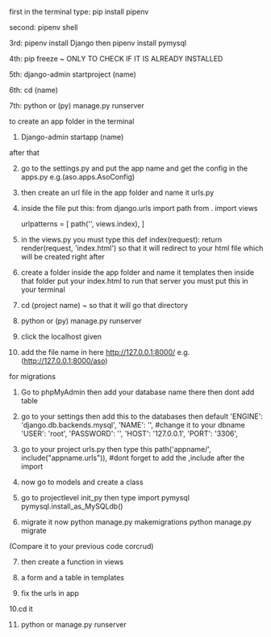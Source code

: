 first in the terminal type: pip install pipenv

second: pipenv shell

3rd: pipenv install Django then pipenv install pymysql

4th: pip freeze ~ ONLY TO CHECK IF IT IS ALREADY INSTALLED

5th: django-admin startproject (name)

6th: cd (name)

7th: python or (py) manage.py runserver
 
to create an app folder in the terminal

1. Django-admin startapp (name)

after that 

2. go to the settings.py and put the app name and get the config in the apps.py e.g.(aso.apps.AsoConfig)

3. then create an url file in the app folder and name it urls.py

4. inside the file put this:
	from django.urls import path
	from . import views

	urlpatterns = [
    		path('', views.index),
	]

5. in the views.py you must type this
	def index(request):
    		return render(request, 'index.html')
so that it will redirect to your html file which will be created right after

6. create a folder inside the app folder and name it templates then inside that folder put your index.html
to run that server you must put this in your terminal

1. cd (project name) 	~ so that it will go that directory

2. python or (py) manage.py runserver

3. click the localhost given

4. add the file name in here http://127.0.0.1:8000/ e.g.(http://127.0.0.1:8000/aso)

for migrations

1. Go to phpMyAdmin then add your database name there then dont add table

2. go to your settings then add this to the databases then default
	'ENGINE': 'django.db.backends.mysql',
        'NAME': '', #change it to your dbname
        'USER': 'root',
        'PASSWORD': '',
        'HOST': '127.0.0.1',
        'PORT': '3306',

3. go to your project urls.py then type this
	path('appname/', include("appname.urls")), #dont forget to add the ,include after the import

4. now go to models and create a class

5. go to projectlevel init_py then type
	import pymysql
	pymysql.install_as_MySQLdb()

6. migrate it now 
 	python manage.py makemigrations
	python manage.py migrate

(Compare it to your previous code corcrud)

7. then create a function in views 

8. a form and a table in templates

9. fix the urls in app

10.cd it

11. python or manage.py runserver
